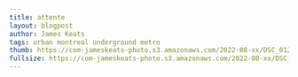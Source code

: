 ```yaml
---
title: attente
layout: blogpost
author: James Keats
tags: urban montreal underground metro
thumb: https://com-jameskeats-photo.s3.amazonaws.com/2022-08-xx/DSC_0122_thumb.jpg
fullsize: https://com-jameskeats-photo.s3.amazonaws.com/2022-08-xx/DSC_0122.jpg
---
```

